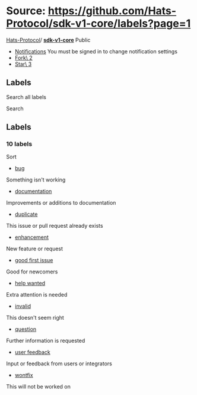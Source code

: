 # Source: https://github.com/Hats-Protocol/sdk-v1-core/labels?page=1

[Hats-Protocol](https://github.com/Hats-Protocol)/ **[sdk-v1-core](https://github.com/Hats-Protocol/sdk-v1-core)** Public

- [Notifications](https://github.com/login?return_to=%2FHats-Protocol%2Fsdk-v1-core) You must be signed in to change notification settings
- [Fork\\
2](https://github.com/login?return_to=%2FHats-Protocol%2Fsdk-v1-core)
- [Star\\
3](https://github.com/login?return_to=%2FHats-Protocol%2Fsdk-v1-core)


## Labels

Search all labels

Search

## Labels

### 10 labels

Sort

- [bug](https://github.com/Hats-Protocol/sdk-v1-core/issues?q=state%3Aopen%20label%3Abug)



Something isn't working

- [documentation](https://github.com/Hats-Protocol/sdk-v1-core/issues?q=state%3Aopen%20label%3Adocumentation)



Improvements or additions to documentation

- [duplicate](https://github.com/Hats-Protocol/sdk-v1-core/issues?q=state%3Aopen%20label%3Aduplicate)



This issue or pull request already exists

- [enhancement](https://github.com/Hats-Protocol/sdk-v1-core/issues?q=state%3Aopen%20label%3Aenhancement)



New feature or request

- [good first issue](https://github.com/Hats-Protocol/sdk-v1-core/issues?q=state%3Aopen%20label%3A%22good%20first%20issue%22)



Good for newcomers

- [help wanted](https://github.com/Hats-Protocol/sdk-v1-core/issues?q=state%3Aopen%20label%3A%22help%20wanted%22)



Extra attention is needed

- [invalid](https://github.com/Hats-Protocol/sdk-v1-core/issues?q=state%3Aopen%20label%3Ainvalid)



This doesn't seem right

- [question](https://github.com/Hats-Protocol/sdk-v1-core/issues?q=state%3Aopen%20label%3Aquestion)



Further information is requested

- [user feedback](https://github.com/Hats-Protocol/sdk-v1-core/issues?q=state%3Aopen%20label%3A%22user%20feedback%22)



Input or feedback from users or integrators

- [wontfix](https://github.com/Hats-Protocol/sdk-v1-core/issues?q=state%3Aopen%20label%3Awontfix)



This will not be worked on
